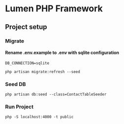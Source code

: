 # Lumen PHP Framework

## Project setup

### Migrate
#### Rename .env.example to .env with sqlite configuration
```
DB_CONNECTION=sqlite
```

```
php artisan migrate:refresh --seed
```

### Seed DB
```
php artisan db:seed --class=ContactTableSeeder
```

### Run Project
```
php -S localhost:4000 -t public
```
